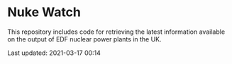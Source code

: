 # Nuke Watch

This repository includes code for retrieving the latest information available on the output of EDF nuclear power plants in the UK.

Last updated: 2021-03-17 00:14